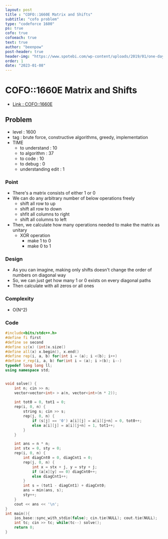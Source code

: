 ```yaml
---
layout: post
title : "COFO::1660E Matrix and Shifts"
subtitle: "cofo problem"
type: "codeforce 1600"
ps: true
cofo: true
cofoeach: true
text: true
author: "beenpow"
post-header: true
header-img: "https://www.spotebi.com/wp-content/uploads/2019/01/one-day-day-one-workout-motivation-spotebi.jpg"
order: 1
date: "2023-01-08"
---
```

# COFO::1660E Matrix and Shifts
- [Link : COFO::1660E](https://codeforces.com/problemset/problem/1660/E)


## Problem 

- level : 1600
- tag : brute force, constructive algorithms, greedy, implementation
- TIME
  - to understand    : 10
  - to algorithm     : 37
  - to code          : 10
  - to debug         : 0
  - understanding edit : 1

### Point
- There's a matrix consists of either 1 or 0
- We can do  any arbitrary number of below operations freely
  - shift all row to up
  - shift all row to down
  - shfit all columns to right
  - shift all columns to left
- Then, we calculate how many operations needed to make the matrix as unitary
  - XOR operation
    - make 1 to 0
    - make 0 to 1

### Design
- As you can imagine, making only shifts doesn't change the order of numbers on diagonal way
- So, we can just get how many 1 or 0 exists on every diagonal paths
- Then calculate with all zeros or all ones

### Complexity
- O(N^2)

### Code

```cpp
#include<bits/stdc++.h>
#define fi first
#define se second
#define sz(x) (int)x.size()
#define all(x) x.begin(), x.end()
#define rep(i, a, b) for(int i = (a); i <(b); i++)
#define r_rep(i, a, b) for(int i = (a); i >(b); i--)
typedef long long ll;
using namespace std;


void solve() {
    int n; cin >> n;
    vector<vector<int> > a(n, vector<int>(n * 2));
    
    int tot0 = 0, tot1 = 0;
    rep(i, 0, n) {
        string s; cin >> s;
        rep(j, 0, n) {
            if (s[j] == '0') a[i][j] = a[i][j+n] = 0, tot0++;
            else a[i][j] = a[i][j+n] = 1, tot1++;
        }
    }

    int ans = n * n;
    int stx = 0, sty = 0;
    rep(i, 0, n) {
        int diagCnt0 = 0, diagCnt1 = 0;
        rep(j, 0, n) {
            int x = stx + j, y = sty + j;
            if (a[x][y] == 0) diagCnt0++;
            else diagCnt1++;
        }
        int s = (tot1 - diagCnt1) + diagCnt0;
        ans = min(ans, s);
        sty++;
    }
    cout << ans << '\n';
}
int main(){
    ios_base::sync_with_stdio(false); cin.tie(NULL); cout.tie(NULL);
    int tc; cin >> tc; while(tc--) solve();
    return 0;
}
```
